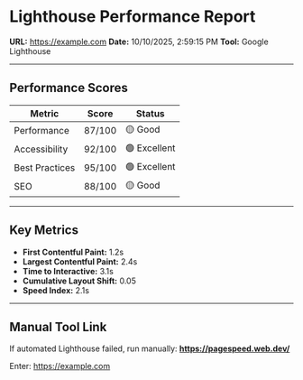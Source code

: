 # Lighthouse Performance Report

**URL:** https://example.com
**Date:** 10/10/2025, 2:59:15 PM
**Tool:** Google Lighthouse

---

## Performance Scores

| Metric | Score | Status |
|--------|-------|--------|
| Performance | 87/100 | 🟡 Good |
| Accessibility | 92/100 | 🟢 Excellent |
| Best Practices | 95/100 | 🟢 Excellent |
| SEO | 88/100 | 🟡 Good |

---

## Key Metrics

- **First Contentful Paint:** 1.2s
- **Largest Contentful Paint:** 2.4s
- **Time to Interactive:** 3.1s
- **Cumulative Layout Shift:** 0.05
- **Speed Index:** 2.1s

---

## Manual Tool Link
If automated Lighthouse failed, run manually:
**https://pagespeed.web.dev/**

Enter: https://example.com
